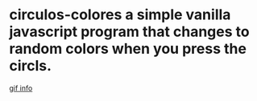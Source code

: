 # circulos-colores a simple vanilla javascript program that changes to random colors when you press the circls.

[gif info](./colors.gif)
